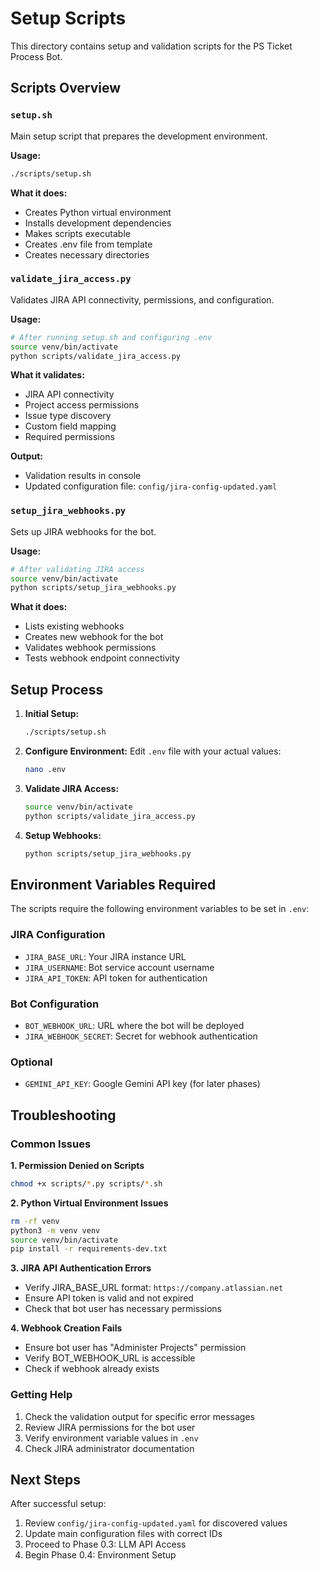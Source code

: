 # Setup Scripts

This directory contains setup and validation scripts for the PS Ticket Process Bot.

## Scripts Overview

### `setup.sh`
Main setup script that prepares the development environment.

**Usage:**
```bash
./scripts/setup.sh
```

**What it does:**
- Creates Python virtual environment
- Installs development dependencies
- Makes scripts executable
- Creates .env file from template
- Creates necessary directories

### `validate_jira_access.py`
Validates JIRA API connectivity, permissions, and configuration.

**Usage:**
```bash
# After running setup.sh and configuring .env
source venv/bin/activate
python scripts/validate_jira_access.py
```

**What it validates:**
- JIRA API connectivity
- Project access permissions
- Issue type discovery
- Custom field mapping
- Required permissions

**Output:**
- Validation results in console
- Updated configuration file: `config/jira-config-updated.yaml`

### `setup_jira_webhooks.py`
Sets up JIRA webhooks for the bot.

**Usage:**
```bash
# After validating JIRA access
source venv/bin/activate
python scripts/setup_jira_webhooks.py
```

**What it does:**
- Lists existing webhooks
- Creates new webhook for the bot
- Validates webhook permissions
- Tests webhook endpoint connectivity

## Setup Process

1. **Initial Setup:**
   ```bash
   ./scripts/setup.sh
   ```

2. **Configure Environment:**
   Edit `.env` file with your actual values:
   ```bash
   nano .env
   ```

3. **Validate JIRA Access:**
   ```bash
   source venv/bin/activate
   python scripts/validate_jira_access.py
   ```

4. **Setup Webhooks:**
   ```bash
   python scripts/setup_jira_webhooks.py
   ```

## Environment Variables Required

The scripts require the following environment variables to be set in `.env`:

### JIRA Configuration
- `JIRA_BASE_URL`: Your JIRA instance URL
- `JIRA_USERNAME`: Bot service account username
- `JIRA_API_TOKEN`: API token for authentication

### Bot Configuration
- `BOT_WEBHOOK_URL`: URL where the bot will be deployed
- `JIRA_WEBHOOK_SECRET`: Secret for webhook authentication

### Optional
- `GEMINI_API_KEY`: Google Gemini API key (for later phases)

## Troubleshooting

### Common Issues

**1. Permission Denied on Scripts**
```bash
chmod +x scripts/*.py scripts/*.sh
```

**2. Python Virtual Environment Issues**
```bash
rm -rf venv
python3 -m venv venv
source venv/bin/activate
pip install -r requirements-dev.txt
```

**3. JIRA API Authentication Errors**
- Verify JIRA_BASE_URL format: `https://company.atlassian.net`
- Ensure API token is valid and not expired
- Check that bot user has necessary permissions

**4. Webhook Creation Fails**
- Ensure bot user has "Administer Projects" permission
- Verify BOT_WEBHOOK_URL is accessible
- Check if webhook already exists

### Getting Help

1. Check the validation output for specific error messages
2. Review JIRA permissions for the bot user
3. Verify environment variable values in `.env`
4. Check JIRA administrator documentation

## Next Steps

After successful setup:

1. Review `config/jira-config-updated.yaml` for discovered values
2. Update main configuration files with correct IDs
3. Proceed to Phase 0.3: LLM API Access
4. Begin Phase 0.4: Environment Setup
